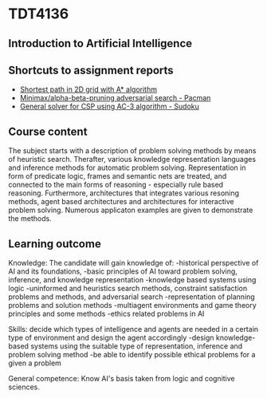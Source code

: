 # TDT4136
## Introduction to Artificial Intelligence

## Shortcuts to assignment reports

* [Shortest path in 2D grid with A* algorithm](https://github.com/Eliassg/TDT4136/blob/master/assignment_2/TDT4136_Assignment_2_eliassg.pdf)
* [Minimax/alpha-beta-pruning adversarial search - Pacman](https://github.com/Eliassg/TDT4136/blob/master/assignment_3/TDT4136_Assignment_3_eliassg.pdf) 
* [General solver for CSP using AC-3 algorithm - Sudoku](https://github.com/Eliassg/TDT4136/blob/master/assignment_4/TDT4136_Assignment_4_eliassg.pdf)


## Course content
The subject starts with a description of problem solving methods by means of heuristic search. Therafter, various knowledge representation languages and inference methods for automatic problem solving. Representation in form of predicate logic, frames and semantic nets are treated, and connected to the main forms of reasoning - especially rule based reasoning. Furthermore, architectures that integrates various resoning methods, agent based architectures and architectures for interactive problem solving. Numerous applicaton examples are given to demonstrate the methods.

## Learning outcome
Knowledge: The candidate will gain knowledge of: -historical perspective of AI and its foundations, -basic principles of AI toward problem solving, inference, and knowledge representation -knowledge based systems using logic -uninformed and heuristics search methods, constraint satisfaction problems and methods, and adversarial search -representation of planning problems and solution methods -multiagent environments and game theory principles and some methods -ethics related problems in AI

Skills: decide which types of intelligence and agents are needed in a certain type of environment and design the agent accordingly -design knowledge-based systems using the suitable type of representation, inference and problem solving method -be able to identify possible ethical problems for a given a problem

General competence: Know AI's basis taken from logic and cognitive sciences.
